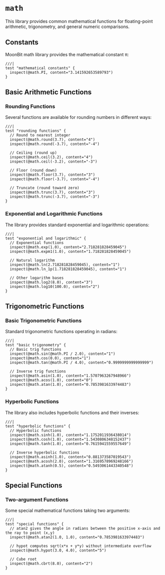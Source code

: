 # `math`

This library provides common mathematical functions for floating-point arithmetic, trigonometry, and general numeric comparisons.

## Constants

MoonBit math library provides the mathematical constant π:

```moonbit
///|
test "mathematical constants" {
  inspect(@math.PI, content="3.141592653589793")
}
```

## Basic Arithmetic Functions

### Rounding Functions

Several functions are available for rounding numbers in different ways:

```moonbit
///|
test "rounding functions" {
  // Round to nearest integer
  inspect(@math.round(3.7), content="4")
  inspect(@math.round(-3.7), content="-4")

  // Ceiling (round up)
  inspect(@math.ceil(3.2), content="4")
  inspect(@math.ceil(-3.2), content="-3")

  // Floor (round down)
  inspect(@math.floor(3.7), content="3")
  inspect(@math.floor(-3.7), content="-4")

  // Truncate (round toward zero)
  inspect(@math.trunc(3.7), content="3")
  inspect(@math.trunc(-3.7), content="-3")
}
```

### Exponential and Logarithmic Functions

The library provides standard exponential and logarithmic operations:

```moonbit
///|
test "exponential and logarithmic" {
  // Exponential functions
  inspect(@math.exp(1.0), content="2.718281828459045")
  inspect(@math.expm1(1.0), content="1.718281828459045")

  // Natural logarithm
  inspect(@math.ln(2.718281828459045), content="1")
  inspect(@math.ln_1p(1.718281828459045), content="1")

  // Other logarithm bases
  inspect(@math.log2(8.0), content="3")
  inspect(@math.log10(100.0), content="2")
}
```

## Trigonometric Functions

### Basic Trigonometric Functions

Standard trigonometric functions operating in radians:

```moonbit
///|
test "basic trigonometry" {
  // Basic trig functions
  inspect(@math.sin(@math.PI / 2.0), content="1")
  inspect(@math.cos(0.0), content="1")
  inspect(@math.tan(@math.PI / 4.0), content="0.9999999999999999")

  // Inverse trig functions
  inspect(@math.asin(1.0), content="1.5707963267948966")
  inspect(@math.acos(1.0), content="0")
  inspect(@math.atan(1.0), content="0.7853981633974483")
}
```

### Hyperbolic Functions

The library also includes hyperbolic functions and their inverses:

```moonbit
///|
test "hyperbolic functions" {
  // Hyperbolic functions
  inspect(@math.sinh(1.0), content="1.1752011936438014")
  inspect(@math.cosh(1.0), content="1.5430806348152437")
  inspect(@math.tanh(1.0), content="0.7615941559557649")

  // Inverse hyperbolic functions
  inspect(@math.asinh(1.0), content="0.881373587019543")
  inspect(@math.acosh(2.0), content="1.3169578969248166")
  inspect(@math.atanh(0.5), content="0.5493061443340548")
}
```

## Special Functions

### Two-argument Functions

Some special mathematical functions taking two arguments:

```moonbit
///|
test "special functions" {
  // atan2 gives the angle in radians between the positive x-axis and the ray to point (x,y)
  inspect(@math.atan2(1.0, 1.0), content="0.7853981633974483")

  // hypot computes sqrt(x*x + y*y) without intermediate overflow
  inspect(@math.hypot(3.0, 4.0), content="5")

  // Cube root
  inspect(@math.cbrt(8.0), content="2")
}
```
